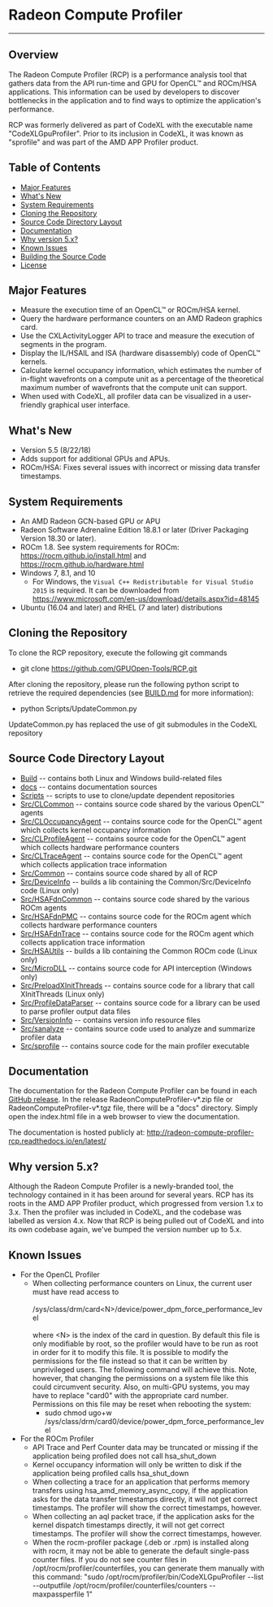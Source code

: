 ﻿# Radeon Compute Profiler
---

## Overview
The Radeon Compute Profiler (RCP) is a performance analysis tool that gathers
data from the API run-time and GPU for OpenCL™ and ROCm/HSA applications. This
information can be used by developers to discover bottlenecks in the application
and to find ways to optimize the application's performance.

RCP was formerly delivered as part of CodeXL with the executable name
"CodeXLGpuProfiler". Prior to its inclusion in CodeXL, it was known as
"sprofile" and was part of the AMD APP Profiler product.

## Table of Contents
* [Major Features](#major-features)
* [What's New](#whats-new)
* [System Requirements](#system-requirements)
* [Cloning the Repository](#cloning-the-repository)
* [Source Code Directory Layout](#source-code-directory-layout)
* [Documentation](#documentation)
* [Why version 5.x?](#why-version-5x)
* [Known Issues](#known-issues)
* [Building the Source Code](BUILD.md)
* [License](LICENSE)

## Major Features
* Measure the execution time of an OpenCL™ or ROCm/HSA kernel.
* Query the hardware performance counters on an AMD Radeon graphics card.
* Use the CXLActivityLogger API to trace and measure the execution of segments in the program.
* Display the IL/HSAIL and ISA (hardware disassembly) code of OpenCL™ kernels.
* Calculate kernel occupancy information, which estimates the number of in-flight wavefronts on a compute unit as a percentage of the theoretical maximum number of wavefronts that the compute unit can support.
* When used with CodeXL, all profiler data can be visualized in a user-friendly graphical user interface.

## What's New
* Version 5.5 (8/22/18)
 * Adds support for additional GPUs and APUs.
 * ROCm/HSA: Fixes several issues with incorrect or missing data transfer timestamps.

## System Requirements
* An AMD Radeon GCN-based GPU or APU
* Radeon Software Adrenaline Edition 18.8.1 or later (Driver Packaging Version 18.30 or later).
* ROCm 1.8. See system requirements for ROCm: https://rocm.github.io/install.html and https://rocm.github.io/hardware.html
* Windows 7, 8.1, and 10
  * For Windows, the `Visual C++ Redistributable for Visual Studio 2015` is required. It can be downloaded from https://www.microsoft.com/en-us/download/details.aspx?id=48145
* Ubuntu (16.04 and later) and RHEL (7 and later) distributions

## Cloning the Repository
To clone the RCP repository, execute the following git commands
 * git clone https://github.com/GPUOpen-Tools/RCP.git

After cloning the repository, please run the following python script to retrieve the required dependencies (see [BUILD.md](BUILD.md) for more information):
 * python Scripts/UpdateCommon.py

UpdateCommon.py has replaced the use of git submodules in the CodeXL repository

## Source Code Directory Layout
* [Build](Build) -- contains both Linux and Windows build-related files
* [docs](docs) -- contains documentation sources
* [Scripts](Scripts) -- scripts to use to clone/update dependent repositories
* [Src/CLCommon](Src/CLCommon) -- contains source code shared by the various OpenCL™ agents
* [Src/CLOccupancyAgent](Src/CLOccupancyAgent) -- contains source code for the OpenCL™ agent which collects kernel occupancy information
* [Src/CLProfileAgent](Src/CLProfileAgent) -- contains source code for the OpenCL™ agent which collects hardware performance counters
* [Src/CLTraceAgent](Src/CLTraceAgent) -- contains source code for the OpenCL™ agent which collects application trace information
* [Src/Common](Src/Common) -- contains source code shared by all of RCP
* [Src/DeviceInfo](Src/DeviceInfo) -- builds a lib containing the Common/Src/DeviceInfo code (Linux only)
* [Src/HSAFdnCommon](Src/HSAFdnCommon) -- contains source code shared by the various ROCm agents
* [Src/HSAFdnPMC](Src/HSAFdnPMC) -- contains source code for the ROCm agent which collects hardware performance counters
* [Src/HSAFdnTrace](Src/HSAFdnTrace) -- contains source code for the ROCm agent which collects application trace information
* [Src/HSAUtils](Src/HSAUtils) -- builds a lib containing the Common ROCm code (Linux only)
* [Src/MicroDLL](Src/MicroDLL) -- contains source code for API interception (Windows only)
* [Src/PreloadXInitThreads](Src/PreloadXInitThreads) -- contains source code for a library that call XInitThreads (Linux only)
* [Src/ProfileDataParser](Src/ProfileDataParser) -- contains source code for a library can be used to parse profiler output data files
* [Src/VersionInfo](Src/VersionInfo) -- contains version info resource files
* [Src/sanalyze](Src/sanalyze) -- contains source code used to analyze and summarize profiler data
* [Src/sprofile](Src/sprofile) -- contains source code for the main profiler executable

## Documentation
The documentation for the Radeon Compute Profiler can be found in each [GitHub release](https://github.com/GPUOpen-Tools/RCP/releases). In the release RadeonComputeProfiler-v*.zip file or RadeonComputeProfiler-v*.tgz file, there
will be a "docs" directory. Simply open the index.html file in a web browser to view the documentation.

The documentation is hosted publicly at: http://radeon-compute-profiler-rcp.readthedocs.io/en/latest/

## Why version 5.x?
Although the Radeon Compute Profiler is a newly-branded tool, the technology
contained in it has been around for several years. RCP has its roots in the AMD
APP Profiler product, which progressed from version 1.x to 3.x. Then the profiler
was included in CodeXL, and the codebase was labelled as version 4.x. Now that RCP
is being pulled out of CodeXL and into its own codebase again, we've bumped the
version number up to 5.x.

## Known Issues
* For the OpenCL Profiler
  * When collecting performance counters on Linux, the current user must have read access to <br><br>/sys/class/drm/card\<N\>/device/power_dpm_force_performance_level<br><br>
    where \<N\> is the index of the card in question. By default this file is only modifiable by root, so the profiler would have to be run as root in order for it to modify
    this file. It is possible to modify the permissions for the file instead so that it can be written by unprivileged users. The following command will
    achieve this. Note, however, that changing the permissions on a system file like this could circumvent security. Also, on multi-GPU systems, you may have to replace
    "card0" with the appropriate card number. Permissions on this file may be reset when rebooting the system:
    * sudo chmod ugo+w /sys/class/drm/card0/device/power_dpm_force_performance_level
* For the ROCm Profiler
  * API Trace and Perf Counter data may be truncated or missing if the application being profiled does not call hsa_shut_down
  * Kernel occupancy information will only be written to disk if the application being profiled calls hsa_shut_down
  * When collecting a trace for an application that performs memory transfers using hsa_amd_memory_async_copy, if the application asks for the data transfer timestamps directly, it will not get correct timestamps. The profiler will show the correct timestamps, however.
  * When collecting an aql packet trace, if the application asks for the kernel dispatch timestamps directly, it will not get correct timestamps. The profiler will show the correct timestamps, however.
  * When the rocm-profiler package (.deb or .rpm) is installed along with rocm, it may not be able to generate the default single-pass counter files. If you do not see counter files in /opt/rocm/profiler/counterfiles, you can generate them manually with this command: "sudo /opt/rocm/profiler/bin/CodeXLGpuProfiler --list --outputfile /opt/rocm/profiler/counterfiles/counters --maxpassperfile 1"
